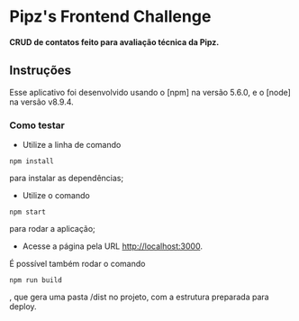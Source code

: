 # Pipz's Frontend Challenge
#### CRUD de contatos feito para avaliação técnica da Pipz.

## Instruções

Esse aplicativo foi desenvolvido usando o [npm] na versão 5.6.0, e o [node] na versão v8.9.4.

### Como testar
* Utilize a linha de comando
```
npm install
```
para instalar as dependências;

* Utilize o comando
```
npm start
```
para rodar a aplicação;

* Acesse a página pela URL [http://localhost:3000](http://localhost:3000).

É possível também rodar o comando 
```
npm run build
```
, que gera uma pasta /dist no projeto, com a estrutura preparada para deploy.